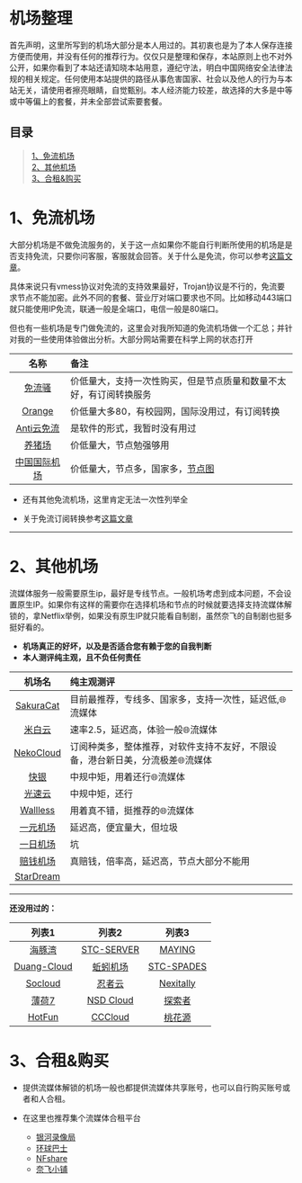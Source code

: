 
# 机场整理
首先声明，这里所写到的机场大部分是本人用过的。其初衷也是为了本人保存连接方便而使用，并没有任何的推荐行为。仅仅只是整理和保存，本站原则上也不对外公开，如果你看到了本站还请知晓本站用意，遵纪守法，明白中国网络安全法律法规的相关规定。任何使用本站提供的路径从事危害国家、社会以及他人的行为与本站无关，请使用者擦亮眼睛，自觉甄别。本人经济能力较差，故选择的大多是中等或中等偏上的套餐，并未全部尝试索要套餐。
## 目录
> [1、免流机场](#1%E5%85%8D%E6%B5%81%E6%9C%BA%E5%9C%BA)<br>
> [2、其他机场](#2%E5%85%B6%E4%BB%96%E6%9C%BA%E5%9C%BA)<br>
> [3、合租&购买](#3%E5%90%88%E7%A7%9F%E8%B4%AD%E4%B9%B0)

#  1、免流机场
大部分机场是不做免流服务的，关于这一点如果你不能自行判断所使用的机场是是否支持免流，只要你问客服，客服就会回答。关于什么是免流，你可以参考[这篇文章](http://wangcy.tk/wall/%E5%85%8D%E6%B5%81/%E6%89%8B%E5%8A%A8%E5%85%8D%E6%B5%81%E8%AE%A2%E9%98%85%E8%BD%AC%E6%8D%A2)。

具体来说只有vmess协议对免流的支持效果最好，Trojan协议是不行的，免流要求节点不能加密。此外不同的套餐、营业厅对端口要求也不同。比如移动443端口就只能使用IP免流，联通一般是全端口，电信一般是80端口。

但也有一些机场是专门做免流的，这里会对我所知道的免流机场做一个汇总；并针对我的一些使用体验做出分析。大部分网站需要在科学上网的状态打开

| 名称 	| 备注 	|
|:-----:|:----- |
|[免流骚](http://xn--94q649dc94a.com/)|价低量大，支持一次性购买，但是节点质量和数量不太好，有订阅转换服务|
|[Orange](https://wogame.co/#/dashboard)|价低量大多80，有校园网，国际没用过，有订阅转换|
|[Anti云免流](http://ml.anti.icu/index.html)|是软件的形式，我暂时没有用过|
|[养猪场](https://xn--l6qx3l9s1a.com/#/login)|价低量大，节点勉强够用|
|[中国国际机场](https://cnnic.pub/)|价低量大，节点多，国家多，[节点图](https://monitor.chinatelecom.io/)|

- 还有其他免流机场，这里肯定无法一次性列举全

- 关于免流订阅转换参考[这篇文章](http://wangcy.tk/wall/%E5%85%8D%E6%B5%81/%E6%89%8B%E5%8A%A8%E5%85%8D%E6%B5%81%E8%AE%A2%E9%98%85%E8%BD%AC%E6%8D%A2)

---

# 2、其他机场
流媒体服务一般需要原生ip，最好是专线节点。一般机场考虑到成本问题，不会设置原生IP。如果你有这样的需要你在选择机场和节点的时候就要选择支持流媒体解锁的，拿Netflix举例，如果没有原生IP就只能看自制剧，虽然奈飞的自制剧也挺多挺好看的。

- **机场真正的好坏，以及是否适合您有赖于您的自我判断**
- **本人测评纯主观，且不负任何责任**

| 机场名 | 纯主观测评 |
| :-------: | :------------- |
|[SakuraCat](https://sakura-cat.club)|目前最推荐，专线多、国家多，支持一次性，延迟低,🌐流媒体|
|[米白云](https://high.scay.net/index2)|速率2.5，延迟高，体验一般🌐流媒体|
|[NekoCloud](https://naiko.cloud/)|订阅种类多，整体推荐，对软件支持不友好，不限设备，港台新日美，分流极差🌐流媒体|
|[快银](https://kuaiyin.info/)|中规中矩，用着还行🌐流媒体|
|[光速云](http://gs188.one/auth/login)|中规中矩，还行|
|[Wallless](https://portal.wallless.xyz/#/login)|用着真不错，挺推荐的🌐流媒体|
|[一元机场](https://xn--4gq62f52gdss.com/#/login)|延迟高，便宜量大，但垃圾|
|[一日机场](http://airport.lianpi.xyz/#/login)|坑|
|[赔钱机场](https://baidu.com)|真赔钱，倍率高，延迟高，节点大部分不能用|
|[StarDream](https://pigeon-cloud.one/#/login)|

---

**还没用过的：**

| 列表1	| 列表2 | 列表3 |
| :----:|:-----:|:----:|
|[海豚湾](https://cdn77.manage.hitun.io/)|[STC-SERVER](https://mqk4azjxg8skg6gfelpb.stcserver-cloud.com/auth/register)|[MAYING](https://www.myjs.tw/)|
|[Duang-Cloud](https://portal.duangcloud.xyz)|[蚯蚓机场](http://qiuyin.me/)|[STC-SPADES](https://www2.gardenparty.me/)
|[Socloud](https://socloud.me/auth/register)|[忍者云](https://renzhe.cloud/auth/login#%23)|[Nexitally](https://nexitally.com/?language=cn)
|[薄荷7](https://my.bohe7.net/#/login)|[NSD Cloud](https://nsdcloud.net/)|[探索者](https://naiko.cloud)|
|[HotFun](https://yuzex.top/#/login)|[CCCloud](https://panel.cccloud.tk/#/plan)|[桃花源](https://ssthy.us/auth/register)

# 3、合租&购买

- 提供流媒体解锁的机场一般也都提供流媒体共享账号，也可以自行购买账号或者和人合租。

- 在这里也推荐集个流媒体合租平台
  - [银河录像局](https://nf.video/)
  - [环球巴士](https://universalbus.cn/)
  - [NFshare](https://nfshare.cn/#/)
  - [奈飞小铺](https://www.ihezu.cn/)

